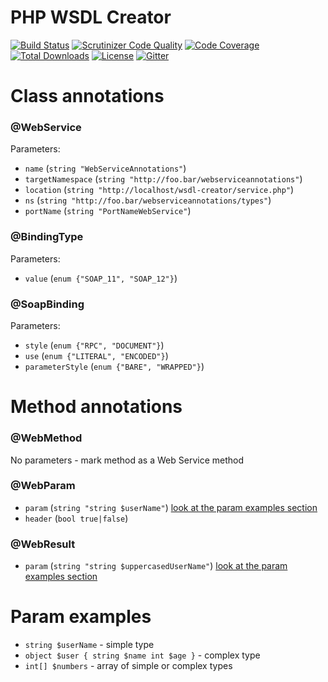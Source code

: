 PHP WSDL Creator
================

[![Build Status](https://travis-ci.org/piotrooo/wsdl-creator.png?branch=master)](https://travis-ci.org/piotrooo/wsdl-creator)
[![Scrutinizer Code Quality](https://scrutinizer-ci.com/g/piotrooo/wsdl-creator/badges/quality-score.png)](https://scrutinizer-ci.com/g/piotrooo/wsdl-creator/)
[![Code Coverage](https://scrutinizer-ci.com/g/piotrooo/wsdl-creator/badges/coverage.png?b=master)](https://scrutinizer-ci.com/g/piotrooo/wsdl-creator/?branch=master)
[![Total Downloads](https://poser.pugx.org/piotrooo/wsdl-creator/downloads)](https://packagist.org/packages/piotrooo/wsdl-creator)
[![License](https://poser.pugx.org/piotrooo/wsdl-creator/license)](https://packagist.org/packages/piotrooo/wsdl-creator)
[![Gitter](https://badges.gitter.im/wsdl-creator/Lobby.svg)](https://gitter.im/wsdl-creator/Lobby?utm_source=badge&utm_medium=badge&utm_campaign=pr-badge)

Class annotations
=================

### @WebService

Parameters:

* `name` (`string "WebServiceAnnotations"`)
* `targetNamespace` (`string "http://foo.bar/webserviceannotations"`)
* `location` (`string "http://localhost/wsdl-creator/service.php"`)
* `ns` (`string "http://foo.bar/webserviceannotations/types"`)
* `portName` (`string "PortNameWebService"`)


### @BindingType

Parameters:

* `value` (`enum {"SOAP_11", "SOAP_12"}`)

### @SoapBinding

Parameters:

* `style` (`enum {"RPC", "DOCUMENT"}`)
* `use` (`enum {"LITERAL", "ENCODED"}`)
* `parameterStyle` (`enum {"BARE", "WRAPPED"}`)

Method annotations
==================

### @WebMethod

No parameters - mark method as a Web Service method

### @WebParam

* `param` (`string "string $userName"`) [look at the param examples section](#param-examples)
* `header` (`bool true|false`)

### @WebResult

* `param` (`string "string $uppercasedUserName"`) [look at the param examples section](#param-examples)

Param examples
==============

* `string $userName` - simple type
* `object $user { string $name int $age }` - complex type
* `int[] $numbers` - array of simple or complex types
